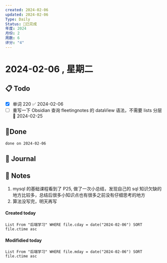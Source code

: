 ```yaml
---
created: 2024-02-06
updated: 2024-02-06
Type: Daily
Status: 🎃已完成
年度: 2024
月份: 2
周数: 6
评分: "4"
---
```

# 2024-02-06 , 星期二

## 📋 Todo
- [x] 单词 220 ✅ 2024-02-06
- [ ] 重写一下 Obsidian 查询 fleetingnotes 的 dataView 语法，不需要 lists 分层 📅 2024-02-25
## 🍰Done
```tasks
done on 2024-02-06
```

## 📆 Journal


## 📑 Notes
1. mysql 的基础课程看到了 P25, 做了一次小总结，发现自己的 sql 知识欠缺的地方比较多，总结后很多小知识点也有很多之前没有仔细思考的地方
2. 算法没写完，明天再写

#### Created today

```dataview
List From "后端学习" WHERE file.cday = date("2024-02-06") SORT file.ctime asc
```


#### Modifidied today

```dataview
List From "后端学习" WHERE file.mday = date("2024-02-06") SORT file.ctime asc
```